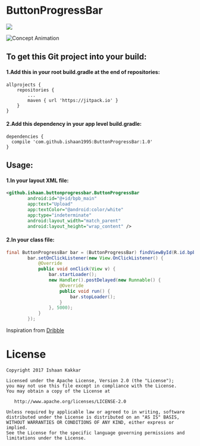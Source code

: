 # ButtonProgressBar
[![](https://jitpack.io/v/ishaan1995/ButtonProgressBar.svg)](https://jitpack.io/#ishaan1995/ButtonProgressBar)

![](https://raw.githubusercontent.com/ishaan1995/ButtonProgressBar/master/output_F2Ryon.gif "Concept Animation")

## To get this Git project into your build:
#### 1.Add this in your root build.gradle at the end of repositories:

```
allprojects {
	repositories {
		...
		maven { url 'https://jitpack.io' }
	}
}
```

#### 2.Add this dependency in your app level build.gradle:
```
dependencies {
  compile 'com.github.ishaan1995:ButtonProgressBar:1.0'
}
```

## Usage:
#### 1.In your layout XML file:
```xml
<github.ishaan.buttonprogressbar.ButtonProgressBar
        android:id="@+id/bpb_main"
        app:text="Upload"
        app:textColor="@android:color/white"
        app:type="indeterminate"
        android:layout_width="match_parent"
        android:layout_height="wrap_content" />
```

#### 2.In your class file:
```java
final ButtonProgressBar bar = (ButtonProgressBar) findViewById(R.id.bpb_main);
        bar.setOnClickListener(new View.OnClickListener() {
            @Override
            public void onClick(View v) {
                bar.startLoader();
                new Handler().postDelayed(new Runnable() {
                    @Override
                    public void run() {
                        bar.stopLoader();
                    }
                }, 5000);
            }
        });
```

Inspiration from [Dribble](https://dribbble.com/shots/2551579-Download-Button)

License
=======

    Copyright 2017 Ishaan Kakkar

    Licensed under the Apache License, Version 2.0 (the "License");
    you may not use this file except in compliance with the License.
    You may obtain a copy of the License at

       http://www.apache.org/licenses/LICENSE-2.0

    Unless required by applicable law or agreed to in writing, software
    distributed under the License is distributed on an "AS IS" BASIS,
    WITHOUT WARRANTIES OR CONDITIONS OF ANY KIND, either express or implied.
    See the License for the specific language governing permissions and
    limitations under the License.
